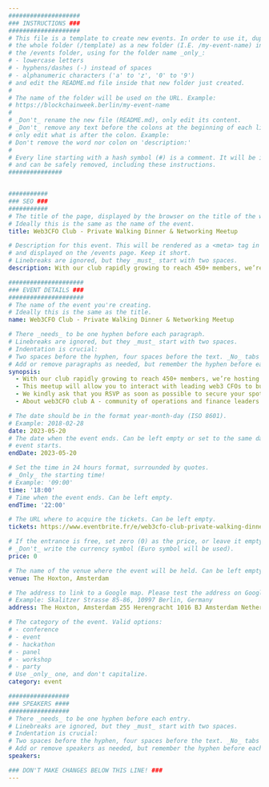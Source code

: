 ```yaml
---
####################
### INSTRUCTIONS ###
####################
# This file is a template to create new events. In order to use it, duplicate
# the whole folder (/template) as a new folder (I.E. /my-event-name) inside of
# the /events folder, using for the folder name _only_:
# - lowercase letters
# - hyphens/dashes (-) instead of spaces
# - alphanumeric characters ('a' to 'z', '0' to '9')
# and edit the README.md file inside that new folder just created.
#
# The name of the folder will be used on the URL. Example:
# https://blockchainweek.berlin/my-event-name
#
# _Don't_ rename the new file (README.md), only edit its content.
# _Don't_ remove any text before the colons at the beginning of each line,
# only edit what is after the colon. Example:
# Don't remove the word nor colon on 'description:'
#
# Every line starting with a hash symbol (#) is a comment. It will be ignored
# and can be safely removed, including these instructions.
###############


###########
### SEO ###
###########
# The title of the page, displayed by the browser on the title of the window.
# Ideally this is the same as the name of the event.
title: Web3CFO Club - Private Walking Dinner & Networking Meetup

# Description for this event. This will be rendered as a <meta> tag in the HTML,
# and displayed on the /events page. Keep it short.
# Linebreaks are ignored, but they _must_ start with two spaces.
description: With our club rapidly growing to reach 450+ members, we’re hosting an exclusive networking event where you can meet and interact with other leaders of the web3 industry. 

#####################
### EVENT DETAILS ###
#####################
# The name of the event you're creating.
# Ideally this is the same as the title.
name: Web3CFO Club - Private Walking Dinner & Networking Meetup

# There _needs_ to be one hyphen before each paragraph.
# Linebreaks are ignored, but they _must_ start with two spaces.
# Indentation is crucial:
# Two spaces before the hyphen, four spaces before the text. _No_ tabs allowed.
# Add or remove paragraphs as needed, but remember the hyphen before each entry.
synopsis:
  - With our club rapidly growing to reach 450+ members, we’re hosting an exclusive networking event where you can meet and interact with other leaders of the web3 industry. Our club consists of C-level executives from companies like The Graph, Aave, Cryptio, Rarible, Ledger, The Sandbox, Safe, Near Foundation, and many more. 
  - This meetup will allow you to interact with leading web3 CFOs to build lasting relationships in real life. Full-course dinner meals & beverages will be served in an informal setup, and the agenda of the meetup will be announced in due course. 
  - We kindly ask that you RSVP as soon as possible to secure your spot, as the venue has limited capacity. 
  - About web3CFO club A - community of operations and finance leaders in web3 curated by Request Finance, the industry leader in crypto invoicing, payroll, and expenses. Our 450+ members share best practices on web3 operations and recommendations on tooling to allow you to scale your web3 business in a compliant way.

# The date should be in the format year-month-day (ISO 8601).
# Example: 2018-02-28
date: 2023-05-20
# The date when the event ends. Can be left empty or set to the same day the
# event starts.
endDate: 2023-05-20

# Set the time in 24 hours format, surrounded by quotes.
# _Only_ the starting time!
# Example: '09:00'
time: '18:00'
# Time when the event ends. Can be left empty.
endTime: '22:00'

# The URL where to acquire the tickets. Can be left empty.
tickets: https://www.eventbrite.fr/e/web3cfo-club-private-walking-dinner-networking-meetup-tickets-617733957897

# If the entrance is free, set zero (0) as the price, or leave it empty.
# _Don't_ write the currency symbol (Euro symbol will be used).
price: 0

# The name of the venue where the event will be held. Can be left empty.
venue: The Hoxton, Amsterdam

# The address to link to a Google map. Please test the address on Google Maps.
# Example: Skalitzer Strasse 85-86, 10997 Berlin, Germany
address: The Hoxton, Amsterdam 255 Herengracht 1016 BJ Amsterdam Netherlands

# The category of the event. Valid options:
# - conference
# - event
# - hackathon
# - panel
# - workshop
# - party
# Use _only_ one, and don't capitalize.
category: event

#################
### SPEAKERS ####
#################
# There _needs_ to be one hyphen before each entry.
# Linebreaks are ignored, but they _must_ start with two spaces.
# Indentation is crucial:
# Two spaces before the hyphen, four spaces before the text. _No_ tabs allowed.
# Add or remove speakers as needed, but remember the hyphen before each entry.
speakers:

### DON'T MAKE CHANGES BELOW THIS LINE! ###
---
```


<!-- ### DON'T MAKE CHANGES BELOW THIS LINE! ### -->

<Event-Content/>
